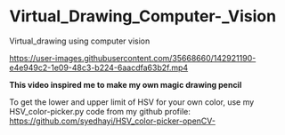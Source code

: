 # Virtual_Drawing_Computer-_Vision
Virtual_drawing using computer vision




https://user-images.githubusercontent.com/35668660/142921190-e4e949c2-1e09-48c3-b224-6aacdfa63b2f.mp4


**This video inspired me to make my own magic drawing pencil**

To get the lower and upper limit of HSV for your own color, use my HSV_color-picker.py code from my github profile:
https://github.com/syedhayi/HSV_color-picker-openCV-

